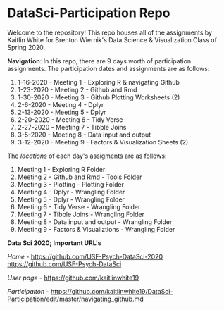 # DataSci-Participation Repo

Welcome to the repository! This repo houses all of the assignments by Kaitlin White for Brenton Wiernik's Data Science & Visualization Class of Spring 2020.

__Navigation__:
In this repo, there are 9 days worth of participation assignments. The participation dates and assignments are as follows:
1) 1-16-2020 - Meeting 1 - Exploring R & navigating Github
2) 1-23-2020 - Meeting 2 - Github and Rmd
3) 1-30-2020 - Meeting 3 - Github Plotting Worksheets (2)
4) 2-6-2020 - Meeting 4 - Dplyr
5) 2-13-2020 - Meeting 5 - Dplyr
6) 2-20-2020 - Meeting 6 - Tidy Verse
7) 2-27-2020 - Meeting 7 - Tibble Joins
8) 3-5-2020 - Meeting 8 - Data input and output
9) 3-12-2020 - Meeting 9 - Factors & Visualization Sheets (2)

The _locations_ of each day's assigments are as follows:
1) Meeting 1 - Exploring R Folder
2) Meeting 2 - Github and Rmd - Tools Folder
3) Meeting 3 - Plotting - Plotting Folder
4) Meeting 4 - Dplyr - Wrangling Folder
5) Meeting 5 - Dplyr - Wrangling Folder
6) Meeting 6 - Tidy Verse - Wrangling Folder
7) Meeting 7 - Tibble Joins - Wrangling Folder
8) Meeting 8 - Data input and output - Wrangling Folder
9) Meeting 9 - Factors & Visualiztions - Wrangling Folder


__Data Sci 2020; Important URL's__

*Home* - https://github.com/USF-Psych-DataSci-2020
         https://github.com/USF-Psych-DataSci

*User page* - https://github.com/kaitlinwhite19

*Participaiton* - https://github.com/kaitlinwhite19/DataSci-Participation/edit/master/navigating_github.md
